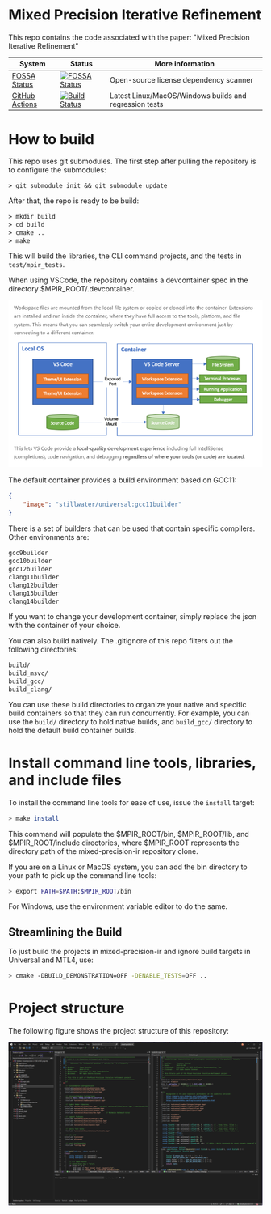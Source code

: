 # Mixed Precision Iterative Refinement

This repo contains the code associated with the paper: "Mixed Precision Iterative Refinement"

| **System** | **Status** | **More information** |
|------------|------------|----------------------|
| [FOSSA Status](https://app.fossa.com/projects/git%2Bgithub.com%2Fstillwater-sc%2Funiversal) | [![FOSSA Status](https://app.fossa.com/api/projects/git%2Bgithub.com%2Fstillwater-sc%2Funiversal.svg?type=shield)](https://app.fossa.com/projects/git%2Bgithub.com%2Fstillwater-sc%2Funiversal?ref=badge_shield) | Open-source license dependency scanner |
| [GitHub Actions](https://github.com/jamesquinlan/mixed-precision-ir/actions) | [![Build Status](https://github.com/jamesquinlan/mixed-precision-ir/actions/workflows/cmake.yml/badge.svg?branch=main)](https://github.com/jamesquinlan/mixed-precision-ir) | Latest Linux/MacOS/Windows builds and regression tests |


# How to build

This repo uses git submodules. The first step after pulling the repository is to configure the submodules:

```text
> git submodule init && git submodule update
```

After that, the repo is ready to be build:

```text
> mkdir build
> cd build
> cmake ..
> make
```

This will build the libraries, the CLI command projects, and the tests in `test/mpir_tests`.

When using VSCode, the repository contains a devcontainer spec in the directory $MPIR_ROOT/.devcontainer. 

![VS code environment](img/vscode-devcontainer.png)

The default container provides a build environment based on GCC11:

```json
{
	"image": "stillwater/universal:gcc11builder"
}
```
There is a set of builders that can be used that contain specific compilers. Other environments are:
```text
gcc9builder
gcc10builder
gcc12builder
clang11builder
clang12builder
clang13builder
clang14builder
```
If you want to change your development container, simply replace the json with the container of your choice.

You can also build natively. The .gitignore of this repo filters out the following directories:
```text
build/
build_msvc/
build_gcc/
build_clang/
```
You can use these build directories to organize your native and specific build containers so that they can run concurrently. For example, you can use the `build/` directory to hold native builds, and `build_gcc/` directory to hold the default build container builds.

# Install command line tools, libraries, and include files

To install the command line tools for ease of use, issue the `install` target:

```bash
> make install
```

This command will populate the $MPIR_ROOT/bin, $MPIR_ROOT/lib, and $MPIR_ROOT/include directories, where $MPIR_ROOT represents the directory path of the mixed-precision-ir repository clone.

If you are on a Linux or MacOS system, you can add the bin directory to your path to pick up the command line tools:

```bash
> export PATH=$PATH:$MPIR_ROOT/bin
```

For Windows, use the environment variable editor to do the same.


## Streamlining the Build

To just build the projects in mixed-precision-ir and ignore build targets in Universal and MTL4, use:

```zsh
> cmake -DBUILD_DEMONSTRATION=OFF -DENABLE_TESTS=OFF ..
```




# Project structure

The following figure shows the project structure of this repository:

![Project Structure](img/project-structure.png)
